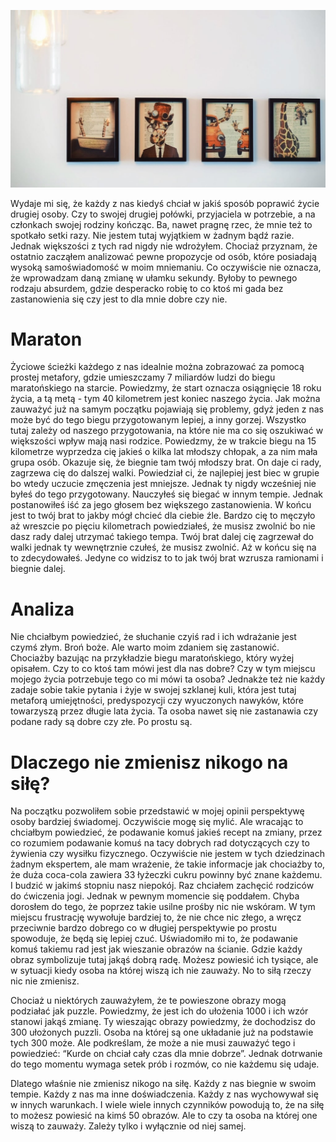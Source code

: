 ![Dlaczego nie zmienisz nikogo na siłę?](images/f7d044bd-49fa-43ed-8927-db9127b9b35a.jpg)

Wydaje mi się, że każdy z nas kiedyś chciał w jakiś sposób poprawić życie drugiej osoby. Czy to swojej drugiej połówki, przyjaciela w potrzebie, a na członkach swojej rodziny kończąc. Ba, nawet pragnę rzec, że mnie też to spotkało setki razy. Nie jestem tutaj wyjątkiem w żadnym bądź razie. Jednak większości z tych rad nigdy nie wdrożyłem. Chociaż przyznam, że ostatnio zacząłem analizować pewne propozycje od osób, które posiadają wysoką samoświadomość w moim mniemaniu. Co oczywiście nie oznacza, że wprowadzam daną zmianę w ułamku sekundy. Byłoby to pewnego rodzaju absurdem, gdzie desperacko robię to co ktoś mi gada bez zastanowienia się czy jest to dla mnie dobre czy nie.

# **Maraton**

Życiowe ścieżki każdego z nas idealnie można zobrazować za pomocą prostej metafory, gdzie umieszczamy 7 miliardów ludzi do biegu maratońskiego na starcie. Powiedzmy, że start oznacza osiągnięcie 18 roku życia, a tą metą - tym 40 kilometrem jest koniec naszego życia. Jak można zauważyć już na samym początku pojawiają się problemy, gdyż jeden z nas może być do tego biegu przygotowanym lepiej, a inny gorzej. Wszystko tutaj zależy od naszego przygotowania, na które nie ma co się oszukiwać w większości wpływ mają nasi rodzice. Powiedzmy, że w trakcie biegu na 15 kilometrze wyprzedza cię jakieś o kilka lat młodszy chłopak, a za nim mała grupa osób. Okazuje się, że biegnie tam twój młodszy brat. On daje ci rady, zagrzewa cię do dalszej walki. Powiedział ci, że najlepiej jest biec w grupie bo wtedy uczucie zmęczenia jest mniejsze. Jednak ty nigdy wcześniej nie byłeś do tego przygotowany. Nauczyłeś się biegać w innym tempie. Jednak postanowiłeś iść za jego głosem bez większego zastanowienia. W końcu jest to twój brat to jakby mógł chcieć dla ciebie źle. Bardzo cię to męczyło aż wreszcie po pięciu kilometrach powiedziałeś, że musisz zwolnić bo nie dasz rady dalej utrzymać takiego tempa. Twój brat dalej cię zagrzewał do walki jednak ty wewnętrznie czułeś, że musisz zwolnić. Aż w końcu się na to zdecydowałeś. Jedyne co widzisz to to jak twój brat wzrusza ramionami i biegnie dalej.

# **Analiza**

Nie chciałbym powiedzieć, że słuchanie czyiś rad i ich wdrażanie jest czymś złym. Broń boże. Ale warto moim zdaniem się zastanowić. Chociażby bazując na przykładzie biegu maratońskiego, który wyżej opisałem. Czy to co ktoś tam mówi jest dla nas dobre? Czy w tym miejscu mojego życia potrzebuje tego co mi mówi ta osoba? Jednakże też nie każdy zadaje sobie takie pytania i żyje w swojej szklanej kuli, która jest tutaj metaforą umiejętności, predyspozycji czy wyuczonych nawyków, które towarzyszą przez długie lata życia. Ta osoba nawet się nie zastanawia czy podane rady są dobre czy złe. Po prostu są.

# **Dlaczego nie zmienisz nikogo na siłę?**

Na początku pozwoliłem sobie przedstawić w mojej opinii perspektywę osoby bardziej świadomej. Oczywiście mogę się mylić. Ale wracając to chciałbym powiedzieć, że podawanie komuś jakieś recept na zmiany, przez co rozumiem podawanie komuś na tacy dobrych rad dotyczących czy to żywienia czy wysiłku fizycznego. Oczywiście nie jestem w tych dziedzinach żadnym ekspertem, ale mam wrażenie, że takie informacje jak chociażby to, że duża coca-cola zawiera 33 łyżeczki cukru powinny być znane każdemu. I budzić w jakimś stopniu nasz niepokój. Raz chciałem zachęcić rodziców do ćwiczenia jogi. Jednak w pewnym momencie się poddałem. Chyba dorosłem do tego, że poprzez takie usilne prośby nic nie wskóram. W tym miejscu frustrację wywołuje bardziej to, że nie chce nic złego, a wręcz przeciwnie bardzo dobrego co w długiej perspektywie po prostu spowoduje, że będą się lepiej czuć. Uświadomiło mi to, że podawanie komuś takiemu rad jest jak wieszanie obrazów na ścianie. Gdzie każdy obraz symbolizuje tutaj jakąś dobrą radę. Możesz powiesić ich tysiące, ale w sytuacji kiedy osoba na której wiszą ich nie zauważy. No to siłą rzeczy nic nie zmienisz.

Chociaż u niektórych zauważyłem, że te powieszone obrazy mogą podziałać jak puzzle. Powiedzmy, że jest ich do ułożenia 1000 i ich wzór stanowi jakąś zmianę. Ty wieszając obrazy powiedzmy, że dochodzisz do 300 ułożonych puzzli. Osoba na której są one układanie już na podstawie tych 300 może. Ale podkreślam, że może a nie musi zauważyć tego i powiedzieć: “Kurde on chciał cały czas dla mnie dobrze”. Jednak dotrwanie do tego momentu wymaga setek prób i rozmów, co nie każdemu się udaje.

Dlatego właśnie nie zmienisz nikogo na siłę. Każdy z nas biegnie w swoim tempie. Każdy z nas ma inne doświadczenia. Każdy z nas wychowywał się w innych warunkach. I wiele wiele innych czynników powodują to, że na siłę to możesz powiesić na kimś 50 obrazów. Ale to czy ta osoba na której one wiszą to zauważy. Zależy tylko i wyłącznie od niej samej.